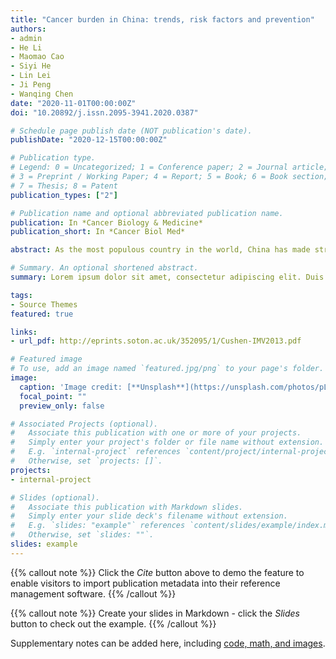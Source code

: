 ```yaml
---
title: "Cancer burden in China: trends, risk factors and prevention"
authors:
- admin
- He Li
- Maomao Cao
- Siyi He
- Lin Lei
- Ji Peng
- Wanqing Chen
date: "2020-11-01T00:00:00Z"
doi: "10.20892/j.issn.2095-3941.2020.0387"

# Schedule page publish date (NOT publication's date).
publishDate: "2020-12-15T00:00:00Z"

# Publication type.
# Legend: 0 = Uncategorized; 1 = Conference paper; 2 = Journal article;
# 3 = Preprint / Working Paper; 4 = Report; 5 = Book; 6 = Book section;
# 7 = Thesis; 8 = Patent
publication_types: ["2"]

# Publication name and optional abbreviated publication name.
publication: In *Cancer Biology & Medicine*
publication_short: In *Cancer Biol Med*

abstract: As the most populous country in the world, China has made strides in health promotion in the past few decades. With the aging population, the burden of cancer in China continues to grow. Changes in risk factors for cancer, especially diet, obesity, diabetes, and air pollution, continue to fuel the shift of cancer transition in China. The burden of upper gastrointestinal cancer in China is decreasing, but still heavy. The rising burden of colorectal, prostate, and breast cancers is also significant. Lung cancer became the top cause of cancer-related deaths, together with smoking as the most important contributor to cancer deaths. The Chinese government has taken several approaches to control cancer and cancer-related risk factors. Many achievements have been made, but some challenges remain. Health China 2030 is ambitious and depicts a bright vision of the future for cancer control in China. The decrease in the cancer burden in China will require cross-sector collaboration and coordinated efforts on primary and secondary preventions by governments, public health organizations, and individuals. In this review, we describe the trends of cancer burden and discuss cancer-related risk factors in China, identifying strategies to reduce the burden of cancer in China.

# Summary. An optional shortened abstract.
summary: Lorem ipsum dolor sit amet, consectetur adipiscing elit. Duis posuere tellus ac convallis placerat. Proin tincidunt magna sed ex sollicitudin condimentum.

tags:
- Source Themes
featured: true

links:
- url_pdf: http://eprints.soton.ac.uk/352095/1/Cushen-IMV2013.pdf

# Featured image
# To use, add an image named `featured.jpg/png` to your page's folder. 
image:
  caption: 'Image credit: [**Unsplash**](https://unsplash.com/photos/pLCdAaMFLTE)'
  focal_point: ""
  preview_only: false

# Associated Projects (optional).
#   Associate this publication with one or more of your projects.
#   Simply enter your project's folder or file name without extension.
#   E.g. `internal-project` references `content/project/internal-project/index.md`.
#   Otherwise, set `projects: []`.
projects:
- internal-project

# Slides (optional).
#   Associate this publication with Markdown slides.
#   Simply enter your slide deck's filename without extension.
#   E.g. `slides: "example"` references `content/slides/example/index.md`.
#   Otherwise, set `slides: ""`.
slides: example
---
```


{{% callout note %}}
Click the *Cite* button above to demo the feature to enable visitors to import publication metadata into their reference management software.
{{% /callout %}}

{{% callout note %}}
Create your slides in Markdown - click the *Slides* button to check out the example.
{{% /callout %}}

Supplementary notes can be added here, including [code, math, and images](https://wowchemy.com/docs/writing-markdown-latex/).

